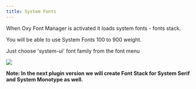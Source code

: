 ```yaml
---
title: System Fonts
---
```


When Oxy Font Manager is activated it loads system fonts - fonts stack.

You will be able to use System Fonts 100 to 900 weight.

Just choose 'system-ui' font family from the font menu

![](../../img/system-fonts.png)

**Note: In the next plugin version we will create Font Stack for System Serif and System Monotype as well.**
